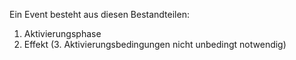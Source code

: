 Ein Event besteht aus diesen Bestandteilen:
1. Aktivierungsphase
2. Effekt
(3. Aktivierungsbedingungen nicht unbedingt notwendig)